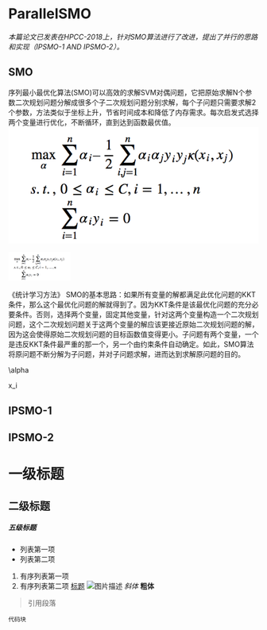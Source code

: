 # ParallelSMO

*本篇论文已发表在HPCC-2018上，针对SMO算法进行了改进，提出了并行的思路和实现（IPSMO-1 AND IPSMO-2）。*

## SMO
序列最小最优化算法(SMO)可以高效的求解SVM对偶问题，它把原始求解N个参数二次规划问题分解成很多个子二次规划问题分别求解，每个子问题只需要求解2个参数，方法类似于坐标上升，节省时间成本和降低了内存需求。每次启发式选择两个变量进行优化，不断循环，直到达到函数最优值。
![SVM对偶问题](https://github.com/michelleweii/ParallelSMO/blob/master/picture/svm%E5%AF%B9%E5%81%B6%E9%97%AE%E9%A2%98.png)

<img src="https://github.com/michelleweii/ParallelSMO/blob/master/picture/svm%E5%AF%B9%E5%81%B6%E9%97%AE%E9%A2%98.png" width="125" alt="SVM对偶问题">

《统计学习方法》
SMO的基本思路：如果所有变量的解都满足此优化问题的KKT条件，那么这个最优化问题的解就得到了。因为KKT条件是该最优化问题的充分必要条件。否则，选择两个变量，固定其他变量，针对这两个变量构造一个二次规划问题，这个二次规划问题关于这两个变量的解应该更接近原始二次规划问题的解，因为这会使得原始二次规划问题的目标函数值变得更小。子问题有两个变量，一个是违反KKT条件最严重的那一个，另一个由约束条件自动确定。如此，SMO算法将原问题不断分解为子问题，并对子问题求解，进而达到求解原问题的目的。

\alpha

x_i

## IPSMO-1

## IPSMO-2


# 一级标题
## 二级标题
##### 五级标题
- 列表第一项
- 列表第二项
1. 有序列表第一项
2. 有序列表第二项
[标题](链接地址)
![图片描述](图片链接地址)
*斜体*
**粗体**
> 引用段落
```
代码块
```
